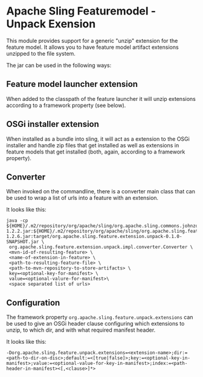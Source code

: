 # Apache Sling Featuremodel - Unpack Exension

This module provides support for a generic "unzip" extension for the feature model. It allows you to have feature model artifact extensions unzipped to the file system.

The jar can be used in the following ways:

## Feature model launcher extension

When added to the classpath of the feature launcher it will unzip extensions according to a framework property (see below).

## OSGi installer extension

When installed as a bundle into sling, it will act as a extension to the OSGi installer and handle zip files that get installed as well as extensions in feature models that get installed (both, again, according to a framework property).


## Converter

When invoked on the commandline, there is a converter main class that can be used to wrap a list of urls into a feature with an extension.

It looks like this:

```
java -cp ${HOME}/.m2/repository/org/apache/sling/org.apache.sling.commons.johnzon/1.2.2/org.apache.sling.commons.johnzon-1.2.2.jar:${HOME}/.m2/repository/org/apache/sling/org.apache.sling.feature/1.2.6/org.apache.sling.feature-1.2.6.jar:target/org.apache.sling.feature.extension.unpack-0.1.0-SNAPSHOT.jar \
 org.apache.sling.feature.extension.unpack.impl.converter.Converter \
 <mvn-id-of-resulting-feature> \
 <name-of-extension-in-feature> \
 <path-to-resulting-feature-file> \
 <path-to-mvn-repository-to-store-artifacts> \
 key=<optional-key-for-manifest> \
 value=<optional-valure-for-manifest>\
 <space separated list of urls>

```


## Configuration

The framework property ```org.apache.sling.feature.unpack.extensions``` can be used to give an OSGi header clause configuring which extensions to unzip, to which dir, and with what required manifest header.

It looks like this:

```-Dorg.apache.sling.feature.unpack.extensions=<extension-name>;dir:=<path-to-dir-on-disc>;default:=<[true|false]>;key:=<optional-key-in-manifest>;value:=<optional-value-for-key-in-manifest>;index:=<path-header-in-manifest><[,<clause>]*>```





